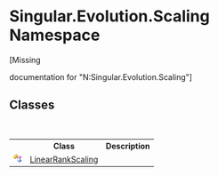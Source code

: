 # Singular.Evolution.Scaling Namespace
 

\[Missing <summary> documentation for "N:Singular.Evolution.Scaling"\]


## Classes
&nbsp;<table><tr><th></th><th>Class</th><th>Description</th></tr><tr><td>![Public class](media/pubclass.gif "Public class")</td><td><a href="bf99e773-271c-d3a9-f0d1-00a69b2400b0">LinearRankScaling</a></td><td /></tr></table>&nbsp;
